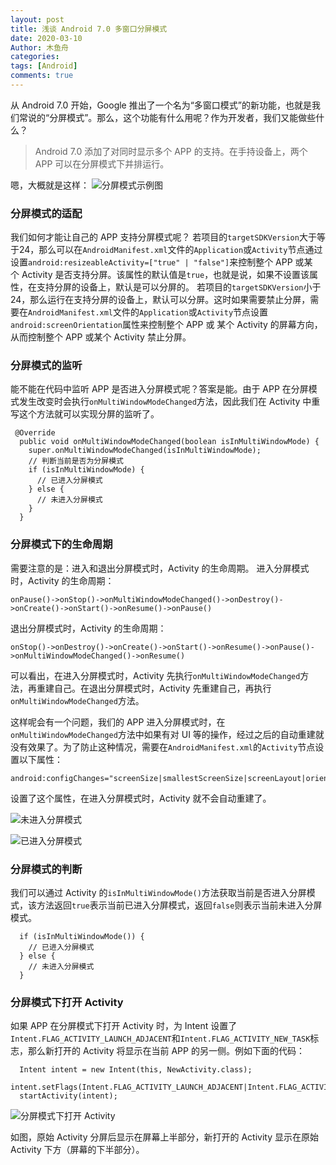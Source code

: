 ```yaml
---
layout: post
title: 浅谈 Android 7.0 多窗口分屏模式
date: 2020-03-10
Author: 木鱼舟
categories: 
tags: [Android]
comments: true
---
```


从 Android 7.0 开始，Google 推出了一个名为“多窗口模式”的新功能，也就是我们常说的“分屏模式”。那么，这个功能有什么用呢？作为开发者，我们又能做些什么？

> Android 7.0 添加了对同时显示多个 APP 的支持。在手持设备上，两个 APP 可以在分屏模式下并排运行。

嗯，大概就是这样：
![分屏模式示例图](https://raw.githubusercontent.com/friendgxx/friendgxx.github.io/master/images/2020-03-10/0.jpg "分屏模式示例图")

### 分屏模式的适配
我们如何才能让自己的 APP 支持分屏模式呢？
若项目的`targetSDKVersion`大于等于24，那么可以在`AndroidManifest.xml`文件的`Application`或`Activity`节点通过设置`android:resizeableActivity=["true" | "false"]`来控制整个 APP 或某个 Activity 是否支持分屏。该属性的默认值是`true`，也就是说，如果不设置该属性，在支持分屏的设备上，默认是可以分屏的。
若项目的`targetSDKVersion`小于24，那么运行在支持分屏的设备上，默认可以分屏。这时如果需要禁止分屏，需要在`AndroidManifest.xml`文件的`Application`或`Activity`节点设置`android:screenOrientation`属性来控制整个 APP 或 某个 Activity 的屏幕方向，从而控制整个 APP 或某个 Activity 禁止分屏。

### 分屏模式的监听
能不能在代码中监听 APP 是否进入分屏模式呢？答案是能。由于 APP 在分屏模式发生改变时会执行`onMultiWindowModeChanged`方法，因此我们在 Activity 中重写这个方法就可以实现分屏的监听了。

```
 @Override
  public void onMultiWindowModeChanged(boolean isInMultiWindowMode) {
    super.onMultiWindowModeChanged(isInMultiWindowMode);
	// 判断当前是否为分屏模式
	if (isInMultiWindowMode) {
	  // 已进入分屏模式
	} else {
	  // 未进入分屏模式
	}
  }
```

### 分屏模式下的生命周期
需要注意的是：进入和退出分屏模式时，Activity 的生命周期。
进入分屏模式时，Activity 的生命周期：
```
onPause()->onStop()->onMultiWindowModeChanged()->onDestroy()->onCreate()->onStart()->onResume()->onPause()
```
退出分屏模式时，Activity 的生命周期：
```
onStop()->onDestroy()->onCreate()->onStart()->onResume()->onPause()->onMultiWindowModeChanged()->onResume()
```

可以看出，在进入分屏模式时，Activity 先执行`onMultiWindowModeChanged`方法，再重建自己。在退出分屏模式时，Activity 先重建自己，再执行`onMultiWindowModeChanged`方法。

这样呢会有一个问题，我们的 APP 进入分屏模式时，在`onMultiWindowModeChanged`方法中如果有对 UI 等的操作，经过之后的自动重建就没有效果了。为了防止这种情况，需要在`AndroidManifest.xml`的`Activity`节点设置以下属性：
  ```
  android:configChanges="screenSize|smallestScreenSize|screenLayout|orientation"
  ```
设置了这个属性，在进入分屏模式时，Activity 就不会自动重建了。

![未进入分屏模式](https://raw.githubusercontent.com/friendgxx/friendgxx.github.io/master/images/2020-03-10/1.jpg "未进入分屏模式")

![已进入分屏模式](https://raw.githubusercontent.com/friendgxx/friendgxx.github.io/master/images/2020-03-10/2.jpg "已进入分屏模式")

### 分屏模式的判断
我们可以通过 Activity 的`isInMultiWindowMode()`方法获取当前是否进入分屏模式，该方法返回`true`表示当前已进入分屏模式，返回`false`则表示当前未进入分屏模式。

```
  if (isInMultiWindowMode()) {
	// 已进入分屏模式
  } else {
	// 未进入分屏模式
  }
```

### 分屏模式下打开 Activity
如果 APP 在分屏模式下打开 Activity 时，为 Intent 设置了`Intent.FLAG_ACTIVITY_LAUNCH_ADJACENT`和`Intent.FLAG_ACTIVITY_NEW_TASK`标志，那么新打开的 Activity 将显示在当前 APP 的另一侧。例如下面的代码：

```
  Intent intent = new Intent(this, NewActivity.class);
  intent.setFlags(Intent.FLAG_ACTIVITY_LAUNCH_ADJACENT|Intent.FLAG_ACTIVITY_NEW_TASK);
  startActivity(intent);
```

![分屏模式下打开 Activity](https://raw.githubusercontent.com/friendgxx/friendgxx.github.io/master/images/2020-03-10/3.jpg "分屏模式下打开 Activity")

如图，原始 Activity 分屏后显示在屏幕上半部分，新打开的 Activity 显示在原始 Activity 下方（屏幕的下半部分）。